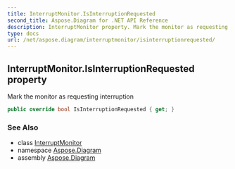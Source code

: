 ```yaml
---
title: InterruptMonitor.IsInterruptionRequested
second_title: Aspose.Diagram for .NET API Reference
description: InterruptMonitor property. Mark the monitor as requesting interruption
type: docs
url: /net/aspose.diagram/interruptmonitor/isinterruptionrequested/
---
```

## InterruptMonitor.IsInterruptionRequested property

Mark the monitor as requesting interruption

```csharp
public override bool IsInterruptionRequested { get; }
```

### See Also

* class [InterruptMonitor](../)
* namespace [Aspose.Diagram](../../interruptmonitor/)
* assembly [Aspose.Diagram](../../../)


